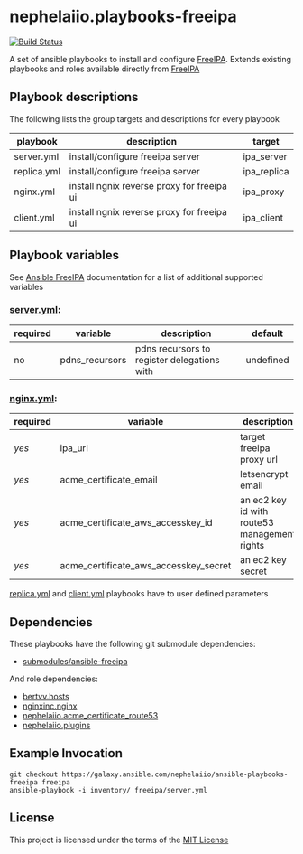 # nephelaiio.playbooks-freeipa

[![Build Status](https://travis-ci.org/nephelaiio/ansible-playbooks-freeipa.svg?branch=master)](https://travis-ci.org/nephelaiio/ansible-playbooks-freeipa)

A set of ansible playbooks to install and configure [FreeIPA](https://www.freeipa.org/). Extends existing playbooks and roles available directly from [FreeIPA](https://github.com/freeipa/ansible-freeipa)

## Playbook descriptions

The following lists the group targets and descriptions for every playbook

| playbook    | description                                | target      |
| ---         | ---                                        | ---         |
| server.yml  | install/configure freeipa server           | ipa_server  |
| replica.yml | install/configure freeipa server           | ipa_replica |
| nginx.yml   | install ngnix reverse proxy for freeipa ui | ipa_proxy   |
| client.yml  | install ngnix reverse proxy for freeipa ui | ipa_client  |

## Playbook variables

See [Ansible FreeIPA](https://github.com/freeipa/ansible-freeipa#ansible-inventory-file) documentation for a list of additional supported variables

### [server.yml](local.yml):
| required | variable       | description                                 | default   |
| ---      | ---            | ---                                         | ---       |
| no       | pdns_recursors | pdns recursors to register delegations with | undefined |

### [nginx.yml](nginx.yml):
| required | variable                              | description                                  | default                                |
| ---      | ---                                   | ---                                          | ---                                    |
| *yes*    | ipa_url                               | target freeipa proxy url                     | n/a                                    |
| *yes*    | acme_certificate_email                | letsencrypt email                            | n/a                                    |
| *yes*    | acme_certificate_aws_accesskey_id     | an ec2 key id with route53 management rights | lookup('env', 'AWS_ACCESS_KEY_ID')     |
| *yes*    | acme_certificate_aws_accesskey_secret | an ec2 key secret                            | lookup('env', 'AWS_SECRET_ACCESS_KEY') |

[replica.yml](replica.yml) and [client.yml](client.yml) playbooks have to user defined parameters

## Dependencies

These playbooks have the following git submodule dependencies:

* [submodules/ansible-freeipa](https://github.com/freeipa/ansible-freeipa)

And role dependencies:

* [bertvv.hosts](https://galaxy.ansible.com/bertvv/hosts)
* [nginxinc.nginx](https://galaxy.ansible.com/nginxinc/nginx)
* [nephelaiio.acme_certificate_route53](https://galaxy.ansible.com/nephelaiio/acme_certificate_route53)
* [nephelaiio.plugins](https://galaxy.ansible.com/nephelaiio/plugins)

## Example Invocation

```
git checkout https://galaxy.ansible.com/nephelaiio/ansible-playbooks-freeipa freeipa
ansible-playbook -i inventory/ freeipa/server.yml
```

## License

This project is licensed under the terms of the [MIT License](/LICENSE)
